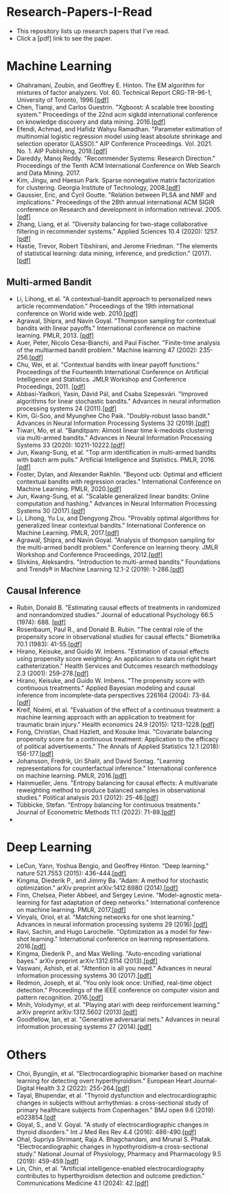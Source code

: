 # Research-Papers-I-Read
- This repository lists up research papers that I've read.
- Click a [pdf] link to see the paper.

# Machine Learning
- Ghahramani, Zoubin, and Geoffrey E. Hinton. The EM algorithm for mixtures of factor analyzers. Vol. 60. Technical Report CRG-TR-96-1, University of Toronto, 1996.[[pdf]](https://www.cs.toronto.edu/~hinton/absps/tr-96-1.pdf)
- Chen, Tianqi, and Carlos Guestrin. "Xgboost: A scalable tree boosting system." Proceedings of the 22nd acm sigkdd international conference on knowledge discovery and data mining. 2016.[[pdf]](https://dl.acm.org/doi/pdf/10.1145/2939672.2939785)
- Efendi, Achmad, and Hafidz Wahyu Ramadhan. "Parameter estimation of multinomial logistic regression model using least absolute shrinkage and selection operator (LASSO)." AIP Conference Proceedings. Vol. 2021. No. 1. AIP Publishing, 2018.[[pdf]](https://pubs.aip.org/aip/acp/article-pdf/doi/10.1063/1.5062766/14168150/060002_1_online.pdf)
- Dareddy, Manoj Reddy. "Recommender Systems: Research Direction." Proceedings of the Tenth ACM International Conference on Web Search and Data Mining. 2017.
- Kim, Jingu, and Haesun Park. Sparse nonnegative matrix factorization for clustering. Georgia Institute of Technology, 2008.[[pdf]](https://repository.gatech.edu/bitstream/handle/1853/20058/GT-CSE-08-01.pdf?sequence=1&isAllowed=y)
- Gaussier, Eric, and Cyril Goutte. "Relation between PLSA and NMF and implications." Proceedings of the 28th annual international ACM SIGIR conference on Research and development in information retrieval. 2005.[[pdf]](https://www.academia.edu/download/49776774/Relation_between_PLSA_and_NMF_and_implic20161021-6474-w93zlu.pdf)
- Zhang, Liang, et al. "Diversity balancing for two-stage collaborative filtering in recommender systems." Applied Sciences 10.4 (2020): 1257.[[pdf]](https://www.mdpi.com/2076-3417/10/4/1257/pdf)
- Hastie, Trevor, Robert Tibshirani, and Jerome Friedman. "The elements of statistical learning: data mining, inference, and prediction." (2017).[[pdf]](https://thuvienso.hoasen.edu.vn/bitstream/handle/123456789/10524/Contents.pdf?sequence=1)

## Multi-armed Bandit
- Li, Lihong, et al. "A contextual-bandit approach to personalized news article recommendation." Proceedings of the 19th international conference on World wide web. 2010.[[pdf]](https://dl.acm.org/doi/pdf/10.1145/1772690.1772758)
- Agrawal, Shipra, and Navin Goyal. "Thompson sampling for contextual bandits with linear payoffs." International conference on machine learning. PMLR, 2013. [[pdf]](http://proceedings.mlr.press/v28/agrawal13.pdf)
- Auer, Peter, Nicolo Cesa-Bianchi, and Paul Fischer. "Finite-time analysis of the multiarmed bandit problem." Machine learning 47 (2002): 235-256.[[pdf]](https://link.springer.com/content/pdf/10.1023/A:1013689704352.pdf)
- Chu, Wei, et al. "Contextual bandits with linear payoff functions." Proceedings of the Fourteenth International Conference on Artificial Intelligence and Statistics. JMLR Workshop and Conference Proceedings, 2011. [[pdf]](http://proceedings.mlr.press/v15/chu11a/chu11a.pdf)
- Abbasi-Yadkori, Yasin, Dávid Pál, and Csaba Szepesvári. "Improved algorithms for linear stochastic bandits." Advances in neural information processing systems 24 (2011).[[pdf]](https://proceedings.neurips.cc/paper/2011/file/e1d5be1c7f2f456670de3d53c7b54f4a-Paper.pdf)
- Kim, Gi-Soo, and Myunghee Cho Paik. "Doubly-robust lasso bandit." Advances in Neural Information Processing Systems 32 (2019).[[pdf]](https://proceedings.neurips.cc/paper_files/paper/2019/file/d60678e8f2ba9c540798ebbde31177e8-Paper.pdf)
- Tiwari, Mo, et al. "Banditpam: Almost linear time k-medoids clustering via multi-armed bandits." Advances in Neural Information Processing Systems 33 (2020): 10211-10222.[[pdf]](https://proceedings.neurips.cc/paper_files/paper/2020/file/73b817090081cef1bca77232f4532c5d-Paper.pdf)
- Jun, Kwang-Sung, et al. "Top arm identification in multi-armed bandits with batch arm pulls." Artificial Intelligence and Statistics. PMLR, 2016.[[pdf]](http://proceedings.mlr.press/v51/jun16.pdf)
- Foster, Dylan, and Alexander Rakhlin. "Beyond ucb: Optimal and efficient contextual bandits with regression oracles." International Conference on Machine Learning. PMLR, 2020.[[pdf]](http://proceedings.mlr.press/v119/foster20a/foster20a.pdf)
- Jun, Kwang-Sung, et al. "Scalable generalized linear bandits: Online computation and hashing." Advances in Neural Information Processing Systems 30 (2017).[[pdf]](https://proceedings.neurips.cc/paper/2017/file/28dd2c7955ce926456240b2ff0100bde-Paper.pdf)
- Li, Lihong, Yu Lu, and Dengyong Zhou. "Provably optimal algorithms for generalized linear contextual bandits." International Conference on Machine Learning. PMLR, 2017.[[pdf]](http://proceedings.mlr.press/v70/li17c/li17c.pdf)
- Agrawal, Shipra, and Navin Goyal. "Analysis of thompson sampling for the multi-armed bandit problem." Conference on learning theory. JMLR Workshop and Conference Proceedings, 2012.[[pdf]](http://proceedings.mlr.press/v23/agrawal12/agrawal12.pdf)
- Slivkins, Aleksandrs. "Introduction to multi-armed bandits." Foundations and Trends® in Machine Learning 12.1-2 (2019): 1-286.[[pdf]](https://www.nowpublishers.com/article/DownloadSummary/MAL-068)


## Causal Inference
- Rubin, Donald B. "Estimating causal effects of treatments in randomized and nonrandomized studies." Journal of educational Psychology 66.5 (1974): 688. [[pdf]](http://www.fsb.muohio.edu/lij14/420_paper_Rubin74.pdf)
- Rosenbaum, Paul R., and Donald B. Rubin. "The central role of the propensity score in observational studies for causal effects." Biometrika 70.1 (1983): 41-55.[[pdf]](https://www.math.mcgill.ca/dstephens/SISCR2017/Articles/Rosenbaum-Rubin-Bka83.pdf)
- Hirano, Keisuke, and Guido W. Imbens. "Estimation of causal effects using propensity score weighting: An application to data on right heart catheterization." Health Services and Outcomes research methodology 2.3 (2001): 259-278.[[pdf]](https://scholar.harvard.edu/files/imbens/files/estimation_of_causal_effects_using_propensity_score_weighting_an_application_to_data_on_right_hear_catherization.pdf)
- Hirano, Keisuke, and Guido W. Imbens. "The propensity score with continuous treatments." Applied Bayesian modeling and causal inference from incomplete-data perspectives 226164 (2004): 73-84.[[pdf]](https://www.math.mcgill.ca/dstephens/PSMMA/Articles/HIrano-Imbens-2004.pdf)
- Kreif, Noémi, et al. "Evaluation of the effect of a continuous treatment: a machine learning approach with an application to treatment for traumatic brain injury." Health economics 24.9 (2015): 1213-1228.[[pdf]](https://onlinelibrary.wiley.com/doi/epdf/10.1002/hec.3189)
- Fong, Christian, Chad Hazlett, and Kosuke Imai. "Covariate balancing propensity score for a continuous treatment: Application to the efficacy of political advertisements." The Annals of Applied Statistics 12.1 (2018): 156-177.[[pdf]](https://imai.fas.harvard.edu/research/files/CBGPS.pdf)
- Johansson, Fredrik, Uri Shalit, and David Sontag. "Learning representations for counterfactual inference." International conference on machine learning. PMLR, 2016.[[pdf]](http://proceedings.mlr.press/v48/johansson16.pdf)
- Hainmueller, Jens. "Entropy balancing for causal effects: A multivariate reweighting method to produce balanced samples in observational studies." Political analysis 20.1 (2012): 25-46.[[pdf]](https://papers.ssrn.com/sol3/Delivery.cfm?abstractid=1904869)
- Tübbicke, Stefan. "Entropy balancing for continuous treatments." Journal of Econometric Methods 11.1 (2022): 71-89.[[pdf]](https://www.degruyter.com/document/doi/10.1515/jem-2021-0002/pdf)
- 


# Deep Learning
- LeCun, Yann, Yoshua Bengio, and Geoffrey Hinton. "Deep learning." nature 521.7553 (2015): 436-444.[[pdf]](https://www.nature.com/articles/nature14539)
- Kingma, Diederik P., and Jimmy Ba. "Adam: A method for stochastic optimization." arXiv preprint arXiv:1412.6980 (2014).[[pdf]](https://arxiv.org/pdf/1412.6980.pdf)
- Finn, Chelsea, Pieter Abbeel, and Sergey Levine. "Model-agnostic meta-learning for fast adaptation of deep networks." International conference on machine learning. PMLR, 2017.[[pdf]](http://proceedings.mlr.press/v70/finn17a/finn17a.pdf)
- Vinyals, Oriol, et al. "Matching networks for one shot learning." Advances in neural information processing systems 29 (2016).[[pdf]](https://proceedings.neurips.cc/paper_files/paper/2016/file/90e1357833654983612fb05e3ec9148c-Paper.pdf)
- Ravi, Sachin, and Hugo Larochelle. "Optimization as a model for few-shot learning." International conference on learning representations. 2016.[[pdf]](https://openreview.net/pdf?id=rJY0-Kcll)
- Kingma, Diederik P., and Max Welling. "Auto-encoding variational bayes." arXiv preprint arXiv:1312.6114 (2013).[[pdf]](https://arxiv.org/pdf/1312.6114.pdf)
- Vaswani, Ashish, et al. "Attention is all you need." Advances in neural information processing systems 30 (2017).[[pdf]](https://proceedings.neurips.cc/paper_files/paper/2017/file/3f5ee243547dee91fbd053c1c4a845aa-Paper.pdf)
- Redmon, Joseph, et al. "You only look once: Unified, real-time object detection." Proceedings of the IEEE conference on computer vision and pattern recognition. 2016.[[pdf]](https://www.cv-foundation.org/openaccess/content_cvpr_2016/papers/Redmon_You_Only_Look_CVPR_2016_paper.pdf)
- Mnih, Volodymyr, et al. "Playing atari with deep reinforcement learning." arXiv preprint arXiv:1312.5602 (2013).[[pdf]](https://arxiv.org/pdf/1312.5602.pdf)
- Goodfellow, Ian, et al. "Generative adversarial nets." Advances in neural information processing systems 27 (2014).[[pdf]](https://proceedings.neurips.cc/paper_files/paper/2014/file/5ca3e9b122f61f8f06494c97b1afccf3-Paper.pdf)

# Others
- Choi, Byungjin, et al. "Electrocardiographic biomarker based on machine learning for detecting overt hyperthyroidism." European Heart Journal-Digital Health 3.2 (2022): 255-264.[[pdf]](https://academic.oup.com/ehjdh/article-pdf/3/2/255/47912114/ztac013.pdf)
- Tayal, Bhupendar, et al. "Thyroid dysfunction and electrocardiographic changes in subjects without arrhythmias: a cross-sectional study of primary healthcare subjects from Copenhagen." BMJ open 9.6 (2019): e023854.[[pdf](https://bmjopen.bmj.com/content/bmjopen/9/6/e023854.full.pdf)
- Goyal, S., and V. Goyal. "A study of electrocardiographic changes in thyroid disorders." Int J Med Res Rev 4.4 (2016): 486-490.[[pdf]](https://ijmrr.medresearch.in/index.php/ijmrr/article/view/507/983)
- Ohal, Supriya Shrimant, Raja A. Bhagchandani, and Mrunal S. Phatak. "Electrocardiographic changes in hypothyroidism–a cross-sectional study." National Journal of Physiology, Pharmacy and Pharmacology 9.5 (2019): 459-459.[[pdf]](https://njppp.com/fulltext/28-1552560065.pdf)
- Lin, Chin, et al. "Artificial intelligence-enabled electrocardiography contributes to hyperthyroidism detection and outcome prediction." Communications Medicine 4.1 (2024): 42.[[pdf]](https://www.nature.com/articles/s43856-024-00472-4.pdf)
